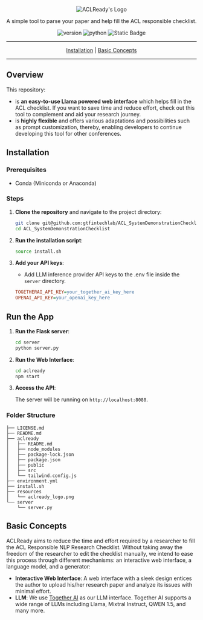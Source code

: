 <p align="center">
  <img src="https://i.ibb.co/0hfQZpd/aclready-logo.png" alt="ACLReady's Logo"/>
</p>

<p align="center">A simple tool to parse your paper and help fill the ACL responsible checklist.</p>
<p align="center">
<img alt="version" src="https://img.shields.io/badge/version-0.1.0-green">
<img alt="python" src="https://img.shields.io/badge/python-3.11-blue">
<img alt="Static Badge" src="https://img.shields.io/badge/license-MIT-green">
</p>
<div align="center">
<hr>

[Installation](#installation) | [Basic Concepts](#basic-concepts)

<hr>
</div>

## Overview

This repository:

- is **an easy-to-use Llama powered web interface** which helps fill in the ACL checklist. If you want to save time and reduce effort, check out this tool to complement and aid your research journey.
- is **highly flexible** and offers various adaptations and possibilities such as prompt customization, thereby, enabling developers to continue developing this tool for other conferences.

## Installation

### Prerequisites

- Conda (Miniconda or Anaconda)

### Steps

1. **Clone the repository** and navigate to the project directory:

    ```bash
    git clone git@github.com:gtfintechlab/ACL_SystemDemonstrationChecklist.git
    cd ACL_SystemDemonstrationChecklist
    ```

2. **Run the installation script**:

    ```bash
   source install.sh
    ```

3. **Add your API keys**:

    - Add LLM inference provider API keys to the .env file inside the `server` directory.

    ```ini
    TOGETHERAI_API_KEY=your_together_ai_key_here
    OPENAI_API_KEY=your_openai_key_here
    ```

## Run the App
1. **Run the Flask server**:

    ```bash
    cd server
    python server.py
    ```

2. **Run the Web Interface**:

    ```bash
    cd aclready
    npm start
    ```

3. **Access the API**:

    The server will be running on `http://localhost:8080`.

### Folder Structure

```
├── LICENSE.md
├── README.md
├── aclready
│   ├── README.md
│   ├── node_modules
│   ├── package-lock.json
│   ├── package.json
│   ├── public
│   ├── src
│   └── tailwind.config.js
├── environment.yml
├── install.sh
├── resources
│   └── aclready_logo.png
└── server
    └── server.py
```

## Basic Concepts

ACLReady aims to reduce the time and effort required by a researcher to fill the ACL Responsible NLP Research Checklist. Without taking away the freedom of the researcher to edit the checklist manually, we intend to ease this process through different mechanisms: an interactive web interface, a language model, and a generator:

- **Interactive Web Interface**: A web interface with a sleek design entices the author to upload his/her research paper and analyze its issues with minimal effort.
- **LLM**: We use [Together AI](https://www.together.ai) as our LLM interface. Together AI supports a wide range of LLMs including Llama, Mixtral Instruct, QWEN 1.5, and many more.